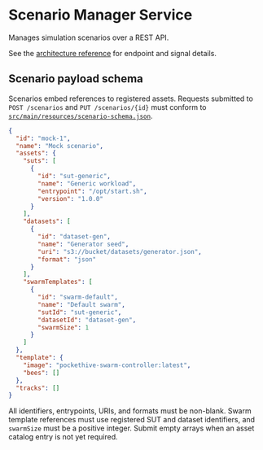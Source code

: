 # Scenario Manager Service

Manages simulation scenarios over a REST API.

See the [architecture reference](../docs/ARCHITECTURE.md) for endpoint and signal details.

## Scenario payload schema

Scenarios embed references to registered assets. Requests submitted to `POST /scenarios`
and `PUT /scenarios/{id}` must conform to [`src/main/resources/scenario-schema.json`](src/main/resources/scenario-schema.json).

```json
{
  "id": "mock-1",
  "name": "Mock scenario",
  "assets": {
    "suts": [
      {
        "id": "sut-generic",
        "name": "Generic workload",
        "entrypoint": "/opt/start.sh",
        "version": "1.0.0"
      }
    ],
    "datasets": [
      {
        "id": "dataset-gen",
        "name": "Generator seed",
        "uri": "s3://bucket/datasets/generator.json",
        "format": "json"
      }
    ],
    "swarmTemplates": [
      {
        "id": "swarm-default",
        "name": "Default swarm",
        "sutId": "sut-generic",
        "datasetId": "dataset-gen",
        "swarmSize": 1
      }
    ]
  },
  "template": {
    "image": "pockethive-swarm-controller:latest",
    "bees": []
  },
  "tracks": []
}
```

All identifiers, entrypoints, URIs, and formats must be non-blank. Swarm template
references must use registered SUT and dataset identifiers, and `swarmSize` must be a
positive integer. Submit empty arrays when an asset catalog entry is not yet required.

